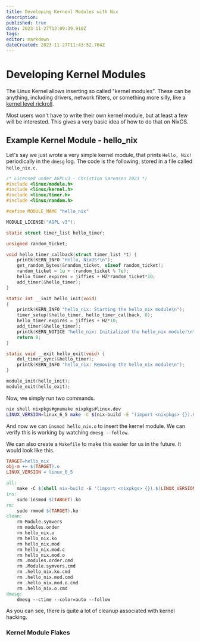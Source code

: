 ```yaml
---
title: Developing Kernenl Modules with Nix
description: 
published: true
date: 2023-11-27T12:09:39.910Z
tags: 
editor: markdown
dateCreated: 2023-11-27T11:43:52.704Z
---
```


# Developing Kernel Modules
The Linux Kernel allows inserting so called "kernel modules". These can be anything, including drivers, network filters, or something more silly, like a [kernel level rickroll](https://github.com/fpletz/kernelroll).

Most users won't have to write their own kernel module, but at least a few will be interested. This gives a very basic idea of how to do that on NixOS.

## Example Kernel Module - hello_nix
Let's say we just wrote a very simple kernel module, that prints `Hello, Nix!` periodically in the `dmesg` log. The code is the following, stored in a file called `hello_nix.c`.

```c
/* Licensed under AGPLv3 - Christina Sørensen 2023 */
#include <linux/module.h>
#include <linux/kernel.h>
#include <linux/timer.h>
#include <linux/random.h>

#define MODULE_NAME "hello_nix"

MODULE_LICENSE("AGPL v3");

static struct timer_list hello_timer;

unsigned random_ticket;

void hello_timer_callback(struct timer_list *t) {
    printk(KERN_INFO "Hello, NixOS!\n");
    get_random_bytes(&random_ticket, sizeof random_ticket);
    random_ticket = 1u + (random_ticket % 7u);
    hello_timer.expires = jiffies + HZ*random_ticket*10;
    add_timer(&hello_timer);
}

static int __init hello_init(void)
{
    printk(KERN_INFO "hello_nix: Starting the hello_nix module\n");
    timer_setup(&hello_timer, hello_timer_callback, 0);
    hello_timer.expires = jiffies + HZ*10;
    add_timer(&hello_timer);
    printk(KERN_NOTICE "hello_nix: Initialized the hello_nix module!\n");
    return 0;
}

static void __exit hello_exit(void) {
    del_timer_sync(&hello_timer);
    printk(KERN_INFO "hello_nix: Removing the hello_nix module\n");
}

module_init(hello_init);
module_exit(hello_exit);
```

Now, we simply run two commands.

```bash
nix shell nixpkgs#gnumake nixpkgs#linux.dev
LINUX_VERSION=linux_6_5 make -C $(nix-build -E "(import <nixpkgs> {}).$LINUX_VERSION.dev" --no-out-link)/lib/modules/*/build M=$(pwd) modules
```

And now we can `insmod hello_nix.o` to insert the kernel module. We can verify this is working by watching `dmesg --follow`.

We can also create a `Makefile` to make this easier for us in the future. It would look like this.

```makefile
TARGET=hello_nix
obj-m += $(TARGET).o
LINUX_VERSION = linux_6_5

all:
    make -C $(shell nix-build -E '(import <nixpkgs> {}).$(LINUX_VERSION).dev' --no-out-link)/lib/modules/*/build M=$(shell pwd) modules
ins:
    sudo insmod $(TARGET).ko
rm:
    sudo rmmod $(TARGET).ko
clean:
    rm Module.symvers
    rm modules.order
    rm hello_nix.o
    rm hello_nix.ko
    rm hello_nix.mod
    rm hello_nix.mod.c
    rm hello_nix.mod.o
    rm .modules.order.cmd
    rm .Module.symvers.cmd
    rm .hello_nix.ko.cmd
    rm .hello_nix.mod.cmd
    rm .hello_nix.mod.o.cmd
    rm .hello_nix.o.cmd
dmesg:
    dmesg --ctime --color=auto --follow
```

As you can see, there is quite a lot of cleanup associated with kernel hacking.

### Kernel Module Flakes

